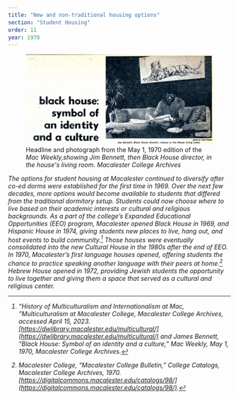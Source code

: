 ```yaml
---
title: "New and non-traditional housing options"
section: "Student Housing"
order: 11
year: 1970
---
```

 
 <figure>
   <img src="/images/black-house.png">
   <figcaption>
          Headline and photograph from the May 1, 1970 edition of the <i>Mac Weekly<i>,showing Jim Bennett, then Black House director, in the house's living room. Macalester College Archives
   </figcaption>
</figure>

The options for student housing at Macalester continued to diversify after co-ed dorms were established for the first time in 1969. Over the next few decades, more options would become available to students that differed from the traditional dormitory setup. Students could now choose where to live based on their academic interests or cultural and religious backgrounds. As a part of the college’s Expanded Educational Opportunities (EEO) program, Macalester opened Black House in 1969, and Hispanic House in 1974, giving students new places to live, hang out, and host events to build community.[^1] Those houses were eventually consolidated into the new Cultural House in the 1980s after the end of EEO. In 1970, Macalester’s first language houses opened, offering students the chance to practice speaking another language with their peers at home.[^2] Hebrew House opened in 1972, providing Jewish students the opportunity to live together and giving them a space that served as a cultural and religious center. 

[^1]:
     “History of Multiculturalism and Internationalism at Mac, ”Multiculturalism at Macalester College, Macalester College Archives, accessed April 15, 2023. [https://dwlibrary.macalester.edu/multicultural/](https://dwlibrary.macalester.edu/multicultural/) and James Bennett, “Black House: Symbol of an identity and a culture,” _Mac Weekly,_ May 1, 1970, Macalester College Archives.

[^2]:
     Macalester College, "Macalester College Bulletin,” College Catalogs, Macalester College Archives, 1970. [https://digitalcommons.macalester.edu/catalogs/98/](https://digitalcommons.macalester.edu/catalogs/98/).


